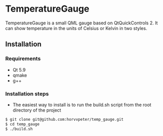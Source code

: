 # TemperatureGauge

TemperatureGauge is a small QML gauge based on QtQuickControls 2. It can show temperature in the units of Celsius or Kelvin in two styles.

## Installation
### Requirements
- Qt 5.9
- qmake
- g++

### Installation steps
- The easiest way to install is to run the build.sh script from the root directory of the project
```sh
$ git clone git@github.com:horvvpeter/temp_gauge.git
$ cd temp_gauge
$ ./build.sh
```

